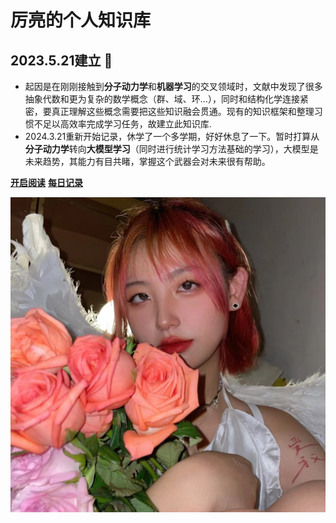 


# 厉亮的个人知识库

## 2023.5.21建立 :tada:
- 起因是在刚刚接触到**分子动力学**和**机器学习**的交叉领域时，文献中发现了很多抽象代数和更为复杂的数学概念（群、域、环…），同时和结构化学连接紧密，要真正理解这些概念需要把这些知识融会贯通。现有的知识框架和整理习惯不足以高效率完成学习任务，故建立此知识库.
- 2024.3.21重新开始记录，休学了一个多学期，好好休息了一下。暂时打算从**分子动力学**转向**大模型学习**（同时进行统计学习方法基础的学习），大模型是未来趋势，其能力有目共睹，掌握这个武器会对未来很有帮助。


[**开启阅读**](/README.md)
[**每日记录**](每日记录/)

![](用到的图片/background.jpg)
